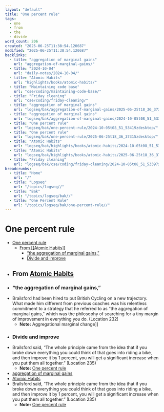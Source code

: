 ```yaml
---
layout: "default"
title: "One percent rule"
tags:
  - one
  - from
  - the
  - divide
word_count: 206
created: "2025-06-25T11:38:54.120687"
modified: "2025-06-25T11:38:54.120687"
backlinks:
  - title: "aggregation of marginal gains"
    url: "aggregation-of-marginal-gains/"
  - title: "2024-10-04"
    url: "daily-notes/2024-10-04/"
  - title: "Atomic Habits"
    url: "highlights/books/atomic-habits/"
  - title: "Maintaining code base"
    url: "cse/coding/maintaining-code-base/"
  - title: "Friday cleaning"
    url: "cse/coding/friday-cleaning/"
  - title: "aggregation of marginal gains"
    url: "logseq/bak/aggregation-of-marginal-gains/2025-06-25t18_36_37319zdesktop/"
  - title: "aggregation of marginal gains"
    url: "logseq/bak/aggregation-of-marginal-gains/2024-10-05t08_51_53362zdesktop/"
  - title: "One percent rule"
    url: "logseq/bak/one-percent-rule/2024-10-05t08_51_53419zdesktop/"
  - title: "One percent rule"
    url: "logseq/bak/one-percent-rule/2025-06-25t18_36_37315zdesktop/"
  - title: "Atomic Habits"
    url: "logseq/bak/highlights/books/atomic-habits/2024-10-05t08_51_53407zdesktop/"
  - title: "Atomic Habits"
    url: "logseq/bak/highlights/books/atomic-habits/2025-06-25t18_36_37332zdesktop/"
  - title: "Friday cleaning"
    url: "logseq/bak/cse/coding/friday-cleaning/2024-10-05t08_51_53397zdesktop/"
breadcrumbs:
  - title: "Home"
    url: "/"
  - title: "Logseq"
    url: "/topics/logseq//"
  - title: "Bak"
    url: "/topics/logseq/bak//"
  - title: "One Percent Rule"
    url: "/topics/logseq/bak/one-percent-rule//"
---
```

# One percent rule
- [One percent rule](#one-percent-rule)
	- [From \[\[Atomic Habits\]\]](#from-atomic-habits)
		- [“the aggregation of marginal gains,”](#the-aggregation-of-marginal-gains)
		- [Divide and improve](#divide-and-improve)
- ## From [Atomic Habits](logseq/bak/highlights/books/atomic-habits/2025-06-25t18_36_37332zdesktop/)
- ### “the aggregation of marginal gains,”
- Brailsford had been hired to put British Cycling on a new trajectory. What made him different from previous coaches was his relentless commitment to a strategy that he referred to as “the aggregation of marginal gains,” which was the philosophy of searching for a tiny margin of improvement in everything you do. (Location 232)
	- **Note:** Aggregational marginal change]]
- ### Divide and improve
- Brailsford said, “The whole principle came from the idea that if you broke down everything you could think of that goes into riding a bike, and then improve it by 1 percent, you will get a significant increase when you put them all together.” (Location 235)
	- **Note:** [One percent rule](logseq/bak/one-percent-rule/2025-06-25t18_36_37315zdesktop/)
- [aggregation of marginal gains](logseq/bak/aggregation-of-marginal-gains/2024-10-05t08_51_53362zdesktop/)
- [Atomic Habits](logseq/bak/highlights/books/atomic-habits/2025-06-25t18_36_37332zdesktop/)
- Brailsford said, “The whole principle came from the idea that if you broke down everything you could think of that goes into riding a bike, and then improve it by 1 percent, you will get a significant increase when you put them all together.” (Location 235)
	- **Note:** [One percent rule](logseq/bak/one-percent-rule/2025-06-25t18_36_37315zdesktop/)